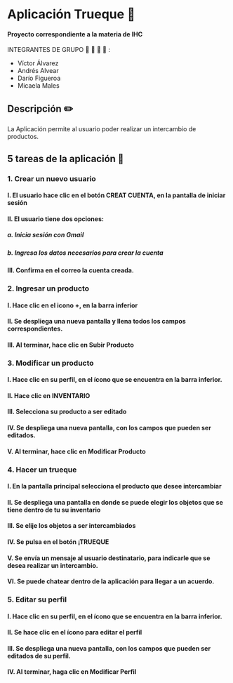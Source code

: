 # Aplicación Trueque :iphone:
#### Proyecto correspondiente a la materia de IHC
INTEGRANTES DE GRUPO  :boy: :boy: :boy: :girl: :
- Víctor Álvarez
- Andrés Alvear
- Darío Figueroa
- Micaela Males

## Descripción :pencil2:

La Aplicación permite al usuario poder realizar un intercambio de productos.

## 5 tareas de la aplicación 📖
### 1. Crear un nuevo usuario
#### I.	El usuario hace clic en el botón CREAT CUENTA, en la pantalla de iniciar sesión
#### II.	El usuario tiene dos opciones:
##### a.	Inicia sesión con Gmail
##### b.	Ingresa los datos necesarios para crear la cuenta
#### III.	Confirma en el correo la cuenta creada.
### 2. Ingresar un producto
#### I.	Hace clic en el icono +, en la barra inferior
#### II.	Se despliega una nueva pantalla y llena todos los campos correspondientes.
#### III.	Al terminar, hace clic en Subir Producto
### 3. Modificar un producto
#### I.	Hace clic en su perfil, en el ícono que se encuentra en la barra inferior.
#### II.	Hace clic en INVENTARIO
#### III.	Selecciona su producto a ser editado
#### IV.	Se despliega una nueva pantalla, con los campos que pueden ser editados.
#### V.	Al terminar, hace clic en Modificar Producto
### 4. Hacer un trueque
#### I.	En la pantalla principal selecciona el producto que desee intercambiar
#### II.	Se despliega una pantalla en donde se puede elegir los objetos que se tiene dentro de tu su inventario
#### III.	Se elije los objetos a ser intercambiados
#### IV.	Se pulsa en el botón ¡TRUEQUE
#### V.	Se envía un mensaje al usuario destinatario, para indicarle que se desea realizar un intercambio.
#### VI.	Se puede chatear dentro de la aplicación para llegar a un acuerdo.
### 5. Editar su perfil
#### I.	Hace clic en su perfil, en el ícono que se encuentra en la barra inferior.
#### II.	Se hace clic en el ícono para editar el perfil
#### III.	Se despliega una nueva pantalla, con los campos que pueden ser editados de su perfil.
#### IV.	Al terminar, haga clic en Modificar Perfil


